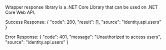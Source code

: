 Wrapper response library is a .NET Core Library that can be used on .NET Core Web API.

Success Response:
{
   "code": 200,
   "result": [],
   "source": "identity.api.users"
}

Error Response:
{
   "code": 401,
   "message": "Unauthorized to access users",
   "source": "identity.api.users"
}
